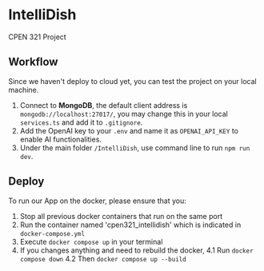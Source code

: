 # IntelliDish
CPEN 321 Project
## Workflow
Since we haven't deploy to cloud yet, you can test the project on your local machine.
1. Connect to **MongoDB**, the default client address is `mongodb://localhost:27017/`, you may change this in your local `services.ts` and add it to `.gitignore`.
2. Add the OpenAI key to your `.env` and name it as `OPENAI_API_KEY` to enable AI functionalities.
3. Under the main folder `/IntelliDish`, use command line to run `npm run dev`.
## Deploy
To run our App on the docker, please ensure that you:
1. Stop all previous docker containers that run on the same port
2. Run the container named 'cpen321_intellidish' which is indicated in `docker-compose.yml`
3. Execute `docker compose up` in your terminal
4. If you changes anything and need to rebuild the docker,
    4.1 Run `docker compose down`
    4.2 Then `docker compose up --build`
